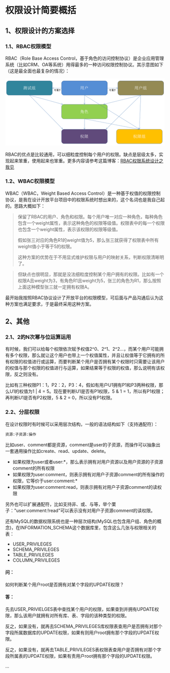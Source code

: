 # 权限设计简要概括

## 1、权限设计的方案选择

### 1.1、RBAC权限模型
RBAC（Role Base Access Control，基于角色的访问控制协议）是企业应用管理系统（比如CRM、OA等系统）用得最多的一种访问权限控制协议。其示意图如下（这是最全面也最复杂的情况）：

![RBAC示意图](./imgs/RBAC.png)

RBAC的优点是比较通用，可以细粒度控制每个用户的权限。缺点是层级太多，实现起来笨重，使用起来也笨重。更多内容请参考这篇博客：<a href="http://my.oschina.net/feichexia/blog/289532" target="_blank">RBAC权限系统设计之我见</a>

### 1.2、WBAC权限模型
WBAC（WBAC，Weight Based Access Control）是一种基于权值的权限控制协议，是我在设计开放平台项目中的权限系统时想出来的，这个名词也是我自己起的。思路大概如下：

> 保留了RBAC的用户、角色和权限。每个用户唯一对应一种角色，每种角色包含一个weight属性，表示这种角色的权限等级值。权限表中的每一个权限也包含一个weight属性，表示该权限的权限等级值。
> 
> 假如张三对应的角色R1的weight值为5，那么张三就获得了权限表中所有weight值小于等于5的权限。
>
> 这种方案的优势在于不用显式维护权限与用户的映射关系，判断权限清晰明了。

> 但缺点也很明显，那就是没法细粒度控制某个用户拥有的权限。比如有一个权限A且weight为3，有角色R1且weight为5，张三的角色为R1，那么按照上面这种模型张三就一定拥有权限A。

最开始我按照RBAC协议设计了开放平台的权限模型，可后面与产品沟通后认为这种方案也满足要求，于是最终采用这种方案。

## 2、其他

### 2.1、2的N次幂与位运算运用
有时候，我们可以给每个权限依次赋予权值2^0、2^1、2^2...，而某个用户可能拥有多个权限，那么就让这个用户也带上一个权值属性，并且让权值等于它拥有的所有权限的权值进行或运算，而要判断某个用户是否拥有某个权限时只需要让该用户的权值与那个权限的权值进行与运算，如果结果等于权限的权值，那么说明有该权限，反之则没有。

比如有三种权限P1：1，P2：2，P3：4，假如有用户U1拥有P1和P3两种权限，那么U1的权值为1 | 4 = 5。现在要判断U1是否有P1权限，5 & 1 = 1，所以有P1权限；再判断U1是否有P2权限，5 & 2 = 0，所以没有P1权限。

### 2.2、分层权限

在设计权限时有时候可以采用层次结构，一般的语法结构如下（支持通配符）：

```html
资源:子资源:操作
```
比如user、comment都是资源，comment是user的子资源，而操作可以抽象出一套通用操作比如create、read、update、delete。

* 如果权限为user或者user:*，那么表示拥有对用户资源以及用户资源的子资源comment的所有权限
* 如果权限为user:comment，则表示拥有对用户子资源comment的所有操作的权限，它等价于user:comment:*
* 如果权限为user:comment:read，则表示拥有对用户子资源comment的读权限

另外也可以扩展通配符，比如支持非、或、与等，举个栗子："user:comment:!read"可以表示没有对用户子资源comment的读权限。

还有MySQL的数据权限系统也是一种层次结构(MySQL也包含用户组、角色的概念)，在INFORMATION_SCHEMA这个数据库里，包含这么几张与权限相关的表：

* USER_PRIVILEGES
* SCHEMA_PRIVILEGES
* TABLE_PRIVILEGES
* COLUMN_PRIVILEGES

#### 问：
如何判断某个用户root是否拥有对某个字段的UPDATE权限？

#### 答：
先去USER_PRIVIELGES表中查找某个用户的权限，如果查到并拥有UPDATE权限，那么该用户就拥有对所有库、表、字段的该种类型的权限。

反之，如果没有，就再去SCHEMA_PRIVILEGES库权限表查用户是否拥有对那个字段所属数据库的UPDATE权限，如果有则用户root拥有那个字段的UPDATE权限。

反之，如果没有，就再去TABLE_PRIVILEGES表权限表查用户是否拥有对那个字段所属表的UPDATE权限，如果有责用户root拥有那个字段的UPDATE权限。

...







